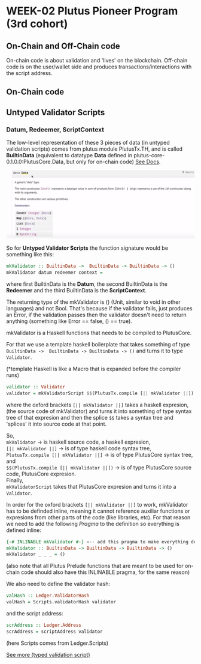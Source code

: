 # WEEK-02 Plutus Pioneer Program (3rd cohort)

## On-Chain and Off-Chain code

On-chain code is about validation and 'lives' on the blockchain. Off-chain code is on the user/wallet side and produces transactions/interactions with the script address.

## On-Chain code

## Untyped Validator Scripts

### Datum, Redeemer, ScriptContext

The low-level representation of these 3 pieces of data (in untyped validation scripts) comes from plutus module PlutusTx.TH, and is called <b>BuiltinData</b> (equivalent to datatype <b>Data</b> defined in plutus-core-0.1.0.0:PlutusCore.Data, but only for on-chain code) [See Docs](https://playground.plutus.iohkdev.io/doc/haddock/plutus-tx/html/PlutusTx.html#t:BuiltinData).

![datatype Data](notes/img/datatype-data.png)

So for <b>Untyped Validator Scripts</b> the function signature would be something like this:

```haskell
mkValidator :: BuiltinData ->  BuiltinData -> BuiltinData -> ()
mkValidator datum redeemer context = 
```
where first BuiltinData is the <b>Datum</b>, the second BuiltinData is the <b>Redeemer</b> and the third BuiltinData is the <b>ScriptContext</b>.

The returning type of the mkValidator is () (Unit, similar to void in other languages) and not Bool. That's because if the validator fails, just produces an Error, if the validation passes then the validator doesn't need to return anything (something like Error == false, () == true).

mkValidator is a Haskell functions that needs to be compiled to PlutusCore.

For that we use a template haskell boilerplate that takes something of type ``BuiltinData ->  BuiltinData -> BuiltinData -> ()`` and turns it to 
type ``Validator``.

(*template Haskell is like a Macro that is expanded before the compiler runs)

```haskell
validator :: Validator
validator = mkValidatorScript $$(PlutusTx.compile [|| mkValidator ||])
```

where the oxford brackets ``[|| mkValidator ||]`` takes a haskell expresion, (the source code of mkValidator) and turns it into something of type syntax tree of that expresion and then the splice ``$$`` takes a syntax tree and 'splices' it into source code at that point.

So, \
``mkValidator`` -> is haskell source code, a haskell expresion, \
``[|| mkValidator ||]`` -> is of type haskell code syntax tree, \
``PlutusTx.compile [|| mkValidator ||]`` -> is of type PlutusCore syntax tree, \
and \
``$$(PlutusTx.compile [|| mkValidator ||])`` -> is of type PlutusCore source code, PlutusCore expresion. \
Finally, \
``mkValidatorScript`` takes that PlutusCore expresion and turns it into a ``Validator``.

In order for the oxford brackets ``[|| mkValidator ||]`` to work, mkValidator has to be definded inline, meaning it cannot reference auxiliar functions or expresions from other parts of the code (like libraries, etc). For that reason we need to add the following <i>Pragma</i> to the definition so everything is defined inline:

```haskell
{-# INLINABLE mkValidator #-} <-- add this pragma to make everything defined inline
mkValidator :: BuiltinData -> BuiltinData -> BuiltinData -> ()
mkValidator _ _ _ = ()
```

(also note that all Plutus Prelude functions that are meant to be used for on-chain code should also have this INLINABLE pragma, for the same reason)

We also need to define the validator hash:

```haskell
valHash :: Ledger.ValidatorHash
valHash = Scripts.validatorHash validator
```

and the script address:

```haskell
scrAddress :: Ledger.Address
scrAddress = scriptAddress validator
```

(here Scripts comes from Ledger.Scripts)


[See more (typed validation script)](notes/WEEK_02.md)